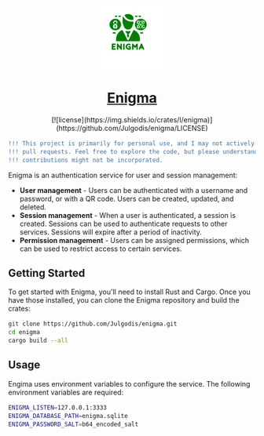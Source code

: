 <p align="center">
  <a href="https://github.com/Julgodis/enigma/">
    <picture>
      <img src="assets/images/logo_3072.png" height="128">
    </picture>
    <h1 align="center">
      Enigma
    </h1>
  </a>
</p>

<div align="center">
[![license](https://img.shields.io/crates/l/enigma)](https://github.com/Julgodis/enigma/LICENSE)

```diff
!!! This project is primarily for personal use, and I may not actively accept !!!
!!! pull requests. Feel free to explore the code, but please understand that  !!!
!!! contributions might not be incorporated.                                  !!!
```

</div>

Enigma is an authentication service for user and session management:

* **User management** - Users can be authenticated with a username and password, or with a QR code. Users can be created, updated, and deleted.
* **Session management** - When a user is authenticated, a session is created. Sessions can be used to authenticate requests to other services. Sessions will expire after a period of inactivity.
* **Permission management** - Users can be assigned permissions, which can be used to restrict access to certain services.

## Getting Started

To get started with Enigma, you'll need to install Rust and Cargo. Once you have those installed, you can clone the Enigma repository and build the crates:

```sh
git clone https://github.com/Julgodis/enigma.git
cd enigma
cargo build --all
```

## Usage

Engima uses environment variables to configure the service. The following environment variables are required:
```sh
ENIGMA_LISTEN=127.0.0.1:3333
ENIGMA_DATABASE_PATH=enigma.sqlite
ENIGMA_PASSWORD_SALT=b64_encoded_salt
```
